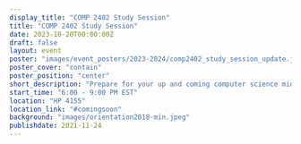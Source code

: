 ```yaml
---
display_title: "COMP 2402 Study Session"
title: "COMP 2402 Study Session"
date: 2023-10-20T00:00:00Z
draft: false
layout: event
poster: "images/event_posters/2023-2024/comp2402_study_session_update.jpg"
poster_cover: "contain"
poster_position: "center"
short_description: "Prepare for your up and coming computer science midterm!"
start_time: "6:00 - 9:00 PM EST"
location: "HP 4155"
location_link: "#comingsoon"
background: "images/orientation2018-min.jpeg"
publishdate: 2021-11-24
---
```

